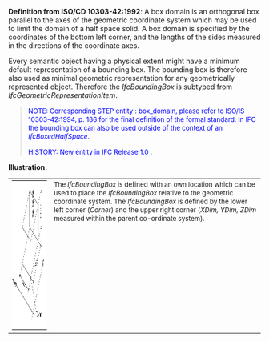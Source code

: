**Definition from ISO/CD 10303-42:1992**: A box domain is an orthogonal box parallel to the axes of the geometric coordinate system which may be used to limit the domain of a half space solid. A box domain is specified by the coordinates of the bottom left corner, and the lengths of the sides measured in the directions of the coordinate axes.

Every semantic object having a physical extent might have a minimum default representation of a bounding box. The bounding box is therefore also used as minimal geometric representation for any geometrically represented object. Therefore the _IfcBoundingBox_ is subtyped from _IfcGeometricRepresentationItem_.

> <font color="#0000FF" size="-1">NOTE: Corresponding STEP entity :
		  box_domain, please refer to ISO/IS 10303-42:1994, p. 186 for the final
		  definition of the formal standard. In IFC the bounding box can also be used
		  outside of the context of an <i>IfcBoxedHalfSpace</i>.</font>
> 
> <font color="#0000FF" size="-1">HISTORY: New entity in IFC Release 1.0
		  .</font>
>

**Illustration:**

<table cellpadding="2" cellspacing="2"> 
		<tr> 
		  <td><a href="drawings/IfcBoundingBox-Layout1.dwf"><img src="figures/IfcBoundingBox-Layout1.gif" alt="half space solid" width="400" height="300" border="0"></a></td> 
		  <td valign="TOP" align="LEFT"><font size="-1">The <i>IfcBoundingBox</i>
			 is defined with an own location which can be used to place the
			 <i>IfcBoundingBox</i> relative to the geometric coordinate system. The
			 <i>IfcBoundingBox</i> is defined by the lower left corner (<i>Corner</i>) and
			 the upper right corner (<i>XDim, YDim, ZDim</i> measured within the parent
			 co-ordinate system).</font><font size="-1"></font></td> 
		</tr> 
	 </table>